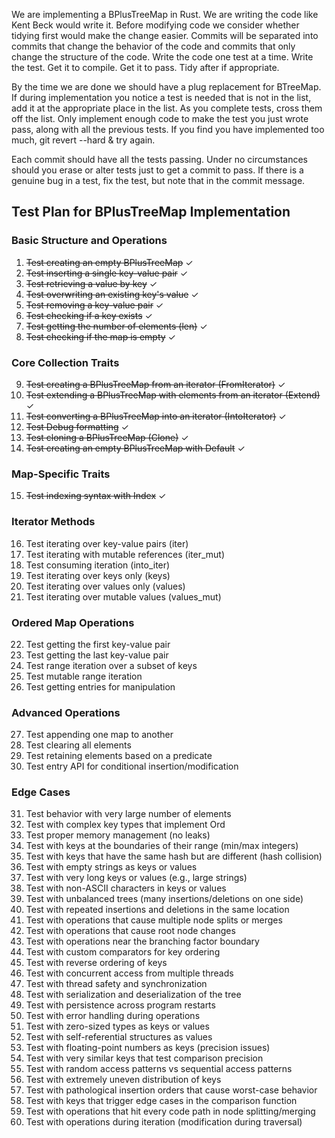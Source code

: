 We are implementing a BPlusTreeMap in Rust. We are writing the code like Kent Beck would write it. Before modifying code we consider whether tidying first would make the change easier. Commits will be separated into commits that change the behavior of the code and commits that only change the structure of the code. Write the code one test at a time. Write the test. Get it to compile. Get it to pass. Tidy after if appropriate.

By the time we are done we should have a plug replacement for BTreeMap. If during implementation you notice a test is needed that is not in the list, add it at the appropriate place in the list. As you complete tests, cross them off the list. Only implement enough code to make the test you just wrote pass, along with all the previous tests. If you find you have implemented too much, git revert --hard & try again.

Each commit should have all the tests passing. Under no circumstances should you erase or alter tests just to get a commit to pass. If there is a genuine bug in a test, fix the test, but note that in the commit message.

## Test Plan for BPlusTreeMap Implementation

### Basic Structure and Operations

1. ~~Test creating an empty BPlusTreeMap~~ ✓
2. ~~Test inserting a single key-value pair~~ ✓
3. ~~Test retrieving a value by key~~ ✓
4. ~~Test overwriting an existing key's value~~ ✓
5. ~~Test removing a key-value pair~~ ✓
6. ~~Test checking if a key exists~~ ✓
7. ~~Test getting the number of elements (len)~~ ✓
8. ~~Test checking if the map is empty~~ ✓

### Core Collection Traits

9. ~~Test creating a BPlusTreeMap from an iterator (FromIterator)~~ ✓
10. ~~Test extending a BPlusTreeMap with elements from an iterator (Extend)~~ ✓
11. ~~Test converting a BPlusTreeMap into an iterator (IntoIterator)~~ ✓
12. ~~Test Debug formatting~~ ✓
13. ~~Test cloning a BPlusTreeMap (Clone)~~ ✓
14. ~~Test creating an empty BPlusTreeMap with Default~~ ✓

### Map-Specific Traits

15. ~~Test indexing syntax with Index<K>~~ ✓

### Iterator Methods

16. Test iterating over key-value pairs (iter)
17. Test iterating with mutable references (iter_mut)
18. Test consuming iteration (into_iter)
19. Test iterating over keys only (keys)
20. Test iterating over values only (values)
21. Test iterating over mutable values (values_mut)

### Ordered Map Operations

22. Test getting the first key-value pair
23. Test getting the last key-value pair
24. Test range iteration over a subset of keys
25. Test mutable range iteration
26. Test getting entries for manipulation

### Advanced Operations

27. Test appending one map to another
28. Test clearing all elements
29. Test retaining elements based on a predicate
30. Test entry API for conditional insertion/modification

### Edge Cases

31. Test behavior with very large number of elements
32. Test with complex key types that implement Ord
33. Test proper memory management (no leaks)
34. Test with keys at the boundaries of their range (min/max integers)
35. Test with keys that have the same hash but are different (hash collision)
36. Test with empty strings as keys or values
37. Test with very long keys or values (e.g., large strings)
38. Test with non-ASCII characters in keys or values
39. Test with unbalanced trees (many insertions/deletions on one side)
40. Test with repeated insertions and deletions in the same location
41. Test with operations that cause multiple node splits or merges
42. Test with operations that cause root node changes
43. Test with operations near the branching factor boundary
44. Test with custom comparators for key ordering
45. Test with reverse ordering of keys
46. Test with concurrent access from multiple threads
47. Test with thread safety and synchronization
48. Test with serialization and deserialization of the tree
49. Test with persistence across program restarts
50. Test with error handling during operations
51. Test with zero-sized types as keys or values
52. Test with self-referential structures as values
53. Test with floating-point numbers as keys (precision issues)
54. Test with very similar keys that test comparison precision
55. Test with random access patterns vs sequential access patterns
56. Test with extremely uneven distribution of keys
57. Test with pathological insertion orders that cause worst-case behavior
58. Test with keys that trigger edge cases in the comparison function
59. Test with operations that hit every code path in node splitting/merging
60. Test with operations during iteration (modification during traversal)
